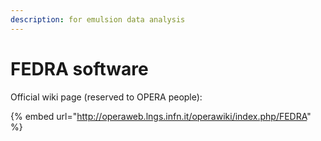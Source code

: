 ```yaml
---
description: for emulsion data analysis
---
```


# FEDRA software

Official wiki page \(reserved to OPERA people\):

{% embed url="http://operaweb.lngs.infn.it/operawiki/index.php/FEDRA" %}

